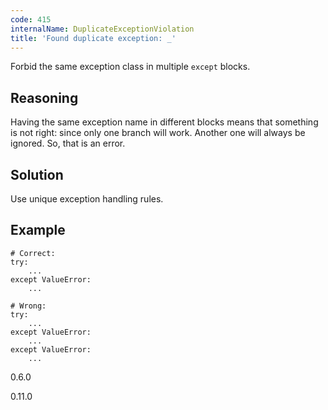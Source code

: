 ```yaml
---
code: 415
internalName: DuplicateExceptionViolation
title: 'Found duplicate exception: _'
---
```


Forbid the same exception class in multiple `except` blocks.

## Reasoning
Having the same exception name in different blocks means that
something is not right: since only one branch will work. Another one
will always be ignored. So, that is an error.

## Solution
Use unique exception handling rules.

## Example

    # Correct:
    try:
        ...
    except ValueError:
        ...
    
    # Wrong:
    try:
        ...
    except ValueError:
        ...
    except ValueError:
        ...

<div class="versionadded">

0.6.0

</div>

<div class="versionchanged">

0.11.0

</div>